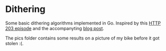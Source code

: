 # Dithering

Some basic dithering algorithms implemented in Go. Inspired by this [HTTP 203 episode](https://www.youtube.com/watch?v=wS0Gck00nDw) and the accompanyting [blog post](https://surma.dev/things/ditherpunk/).

The pics folder contains some results on a picture of my bike before it got stolen :(.
